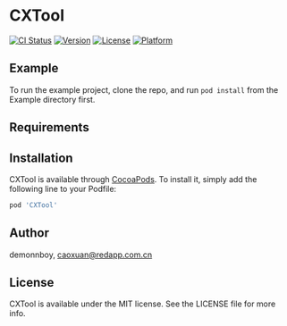 # CXTool

[![CI Status](http://img.shields.io/travis/demonnboy/CXTool.svg?style=flat)](https://travis-ci.org/demonnboy/CXTool)
[![Version](https://img.shields.io/cocoapods/v/CXTool.svg?style=flat)](http://cocoapods.org/pods/CXTool)
[![License](https://img.shields.io/cocoapods/l/CXTool.svg?style=flat)](http://cocoapods.org/pods/CXTool)
[![Platform](https://img.shields.io/cocoapods/p/CXTool.svg?style=flat)](http://cocoapods.org/pods/CXTool)

## Example

To run the example project, clone the repo, and run `pod install` from the Example directory first.

## Requirements

## Installation

CXTool is available through [CocoaPods](http://cocoapods.org). To install
it, simply add the following line to your Podfile:

```ruby
pod 'CXTool'
```

## Author

demonnboy, caoxuan@redapp.com.cn

## License

CXTool is available under the MIT license. See the LICENSE file for more info.
